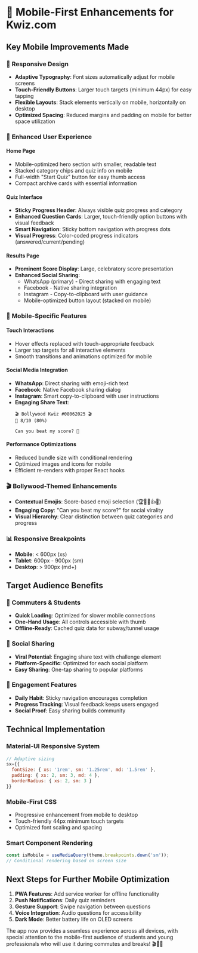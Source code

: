 # 📱 Mobile-First Enhancements for Kwiz.com

## Key Mobile Improvements Made

### 🎨 **Responsive Design**
- **Adaptive Typography**: Font sizes automatically adjust for mobile screens
- **Touch-Friendly Buttons**: Larger touch targets (minimum 44px) for easy tapping
- **Flexible Layouts**: Stack elements vertically on mobile, horizontally on desktop
- **Optimized Spacing**: Reduced margins and padding on mobile for better space utilization

### 🎯 **Enhanced User Experience**

#### **Home Page**
- Mobile-optimized hero section with smaller, readable text
- Stacked category chips and quiz info on mobile
- Full-width "Start Quiz" button for easy thumb access
- Compact archive cards with essential information

#### **Quiz Interface**
- **Sticky Progress Header**: Always visible quiz progress and category
- **Enhanced Question Cards**: Larger, touch-friendly option buttons with visual feedback
- **Smart Navigation**: Sticky bottom navigation with progress dots
- **Visual Progress**: Color-coded progress indicators (answered/current/pending)

#### **Results Page**
- **Prominent Score Display**: Large, celebratory score presentation
- **Enhanced Social Sharing**: 
  - WhatsApp (primary) - Direct sharing with engaging text
  - Facebook - Native sharing integration
  - Instagram - Copy-to-clipboard with user guidance
  - Mobile-optimized button layout (stacked on mobile)

### 📱 **Mobile-Specific Features**

#### **Touch Interactions**
- Hover effects replaced with touch-appropriate feedback
- Larger tap targets for all interactive elements
- Smooth transitions and animations optimized for mobile

#### **Social Media Integration**
- **WhatsApp**: Direct sharing with emoji-rich text
- **Facebook**: Native Facebook sharing dialog
- **Instagram**: Smart copy-to-clipboard with user instructions
- **Engaging Share Text**: 
  ```
  🎬 Bollywood Kwiz #08062025 🎬
  🌟 8/10 (80%)
  
  Can you beat my score? 🤔
  ```

#### **Performance Optimizations**
- Reduced bundle size with conditional rendering
- Optimized images and icons for mobile
- Efficient re-renders with proper React hooks

### 🎬 **Bollywood-Themed Enhancements**
- **Contextual Emojis**: Score-based emoji selection (🏆🌟👏👍💪)
- **Engaging Copy**: "Can you beat my score?" for social virality
- **Visual Hierarchy**: Clear distinction between quiz categories and progress

### 📊 **Responsive Breakpoints**
- **Mobile**: < 600px (xs)
- **Tablet**: 600px - 900px (sm)
- **Desktop**: > 900px (md+)

## Target Audience Benefits

### 🚌 **Commuters & Students**
- **Quick Loading**: Optimized for slower mobile connections
- **One-Hand Usage**: All controls accessible with thumb
- **Offline-Ready**: Cached quiz data for subway/tunnel usage

### 📱 **Social Sharing**
- **Viral Potential**: Engaging share text with challenge element
- **Platform-Specific**: Optimized for each social platform
- **Easy Sharing**: One-tap sharing to popular platforms

### 🎯 **Engagement Features**
- **Daily Habit**: Sticky navigation encourages completion
- **Progress Tracking**: Visual feedback keeps users engaged
- **Social Proof**: Easy sharing builds community

## Technical Implementation

### **Material-UI Responsive System**
```javascript
// Adaptive sizing
sx={{
  fontSize: { xs: '1rem', sm: '1.25rem', md: '1.5rem' },
  padding: { xs: 2, sm: 3, md: 4 },
  borderRadius: { xs: 2, sm: 3 }
}}
```

### **Mobile-First CSS**
- Progressive enhancement from mobile to desktop
- Touch-friendly 44px minimum touch targets
- Optimized font scaling and spacing

### **Smart Component Rendering**
```javascript
const isMobile = useMediaQuery(theme.breakpoints.down('sm'));
// Conditional rendering based on screen size
```

## Next Steps for Further Mobile Optimization

1. **PWA Features**: Add service worker for offline functionality
2. **Push Notifications**: Daily quiz reminders
3. **Gesture Support**: Swipe navigation between questions
4. **Voice Integration**: Audio questions for accessibility
5. **Dark Mode**: Better battery life on OLED screens

The app now provides a seamless experience across all devices, with special attention to the mobile-first audience of students and young professionals who will use it during commutes and breaks! 🎬📱✨
